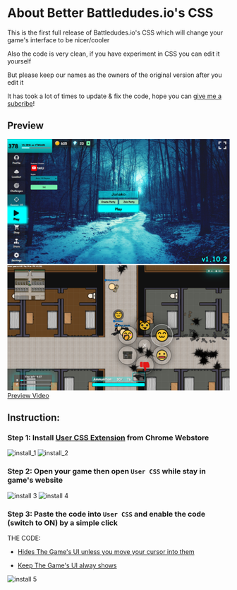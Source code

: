 # About Better Battledudes.io's CSS
This is the first full release of Battledudes.io's CSS which will change your game's interface to be nicer/cooler

Also the code is very clean, if you have experiment in CSS you can edit it yourself

But please keep our names as the owners of the original version after you edit it

It has took a lot of times to update & fix the code, hope you can [give me a subcribe](https://www.youtube.com/@_junako?sub_confirmation=1)!

## Preview
![in-game1](https://raw.githubusercontent.com/iBLiSSIN/Battledudes.io_CSS/main/Screenshot%20(2203).png)
![in-game2](https://raw.githubusercontent.com/iBLiSSIN/Battledudes.io_CSS/main/Screenshot%20(2205).png)
[Preview Video](https://youtu.be/8AaueuhLqRw)

## Instruction:
### Step 1: Install [User CSS Extension](https://chrome.google.com/webstore/detail/user-css/okpjlejfhacmgjkmknjhadmkdbcldfcb) from Chrome Webstore
![install_1](https://media.discordapp.net/attachments/1167442895482146939/1167452649445150831/image.png?ex=66626041&is=66610ec1&hm=a8c5e396dcc3bce8e7736886a95a7654cc07de7af0aae78643b85542f1a4991e&)
![install_2](https://media.discordapp.net/attachments/1167442895482146939/1167452649696788510/image.png?ex=66626041&is=66610ec1&hm=05a1b0abf26b5db56429c527eabd283313d053b548f52a4c9f78a34c3caad7ed&)
### Step 2: Open your game then open `User CSS` while stay in game's website
![install 3](https://media.discordapp.net/attachments/1167442895482146939/1167452886553342022/image.png?ex=6662607a&is=66610efa&hm=721ec4869a868dbe5aa849b205c7810c9c9f19fc0368630bbaa73e3fc178b344&)
![install 4](https://media.discordapp.net/attachments/1167442895482146939/1167452886909861968/image.png?ex=6662607a&is=66610efa&hm=54082fe4f4923811eb340656554b714e791fa005867a1f97d0d547b29e641af0&)
### Step 3: Paste the code into `User CSS` and enable the code (switch to ON) by a simple click
THE CODE:
-  [Hides The Game's UI unless you move your cursor into them](https://raw.githubusercontent.com/iBLiSSIN/Battledudes.io_CSS/main/css_h.css)

-  [Keep The Game's UI alway shows](https://raw.githubusercontent.com/iBLiSSIN/Battledudes.io_CSS/main/css_o.css)

![install 5](https://media.discordapp.net/attachments/1167442895482146939/1167453357988909138/image.png?ex=666260ea&is=66610f6a&hm=bda88b8e683f8db72094ff59f789a5ffd7d2852fe285f8d2c7620bd95d0804a9&)
